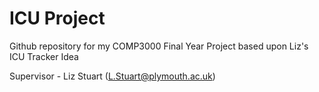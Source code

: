 # ICU Project

Github repository for my COMP3000 Final Year Project based upon Liz's ICU Tracker Idea

Supervisor - Liz Stuart (L.Stuart@plymouth.ac.uk)
